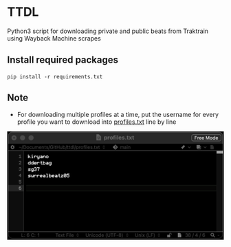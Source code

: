 # TTDL
Python3 script for downloading private and public beats from Traktrain using Wayback Machine scrapes


## Install required packages
```
pip install -r requirements.txt
```
## Note
- For downloading multiple profiles at a time, put the username for every profile you want to download into [profiles.txt](https://github.com/claydol/ttdl/blob/main/profiles.txt) line by line

![profiles.png](profiles.png)
